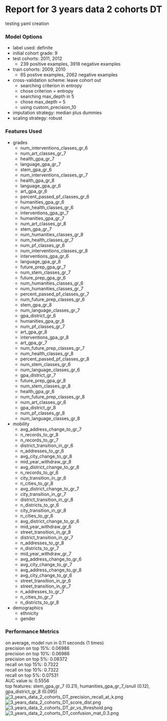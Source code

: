 # Report for 3 years data 2 cohorts DT
testing yaml creation

### Model Options
* label used: definite
* initial cohort grade: 9
* test cohorts: 2011, 2012
	 * 239 positive examples, 3918 negative examples
* train cohorts: 2009, 2010
	 * 65 postive examples, 2062 negative examples
* cross-validation scheme: leave cohort out
	 * searching criterion in entropy
	 * chose criterion = entropy
	 * searching max_depth in 5
	 * chose max_depth = 5
	 * using custom_precision_10
* imputation strategy: median plus dummies
* scaling strategy: robust

### Features Used
* grades
	 * num_interventions_classes_gr_6
	 * num_art_classes_gr_7
	 * health_gpa_gr_7
	 * language_gpa_gr_7
	 * stem_gpa_gr_6
	 * num_interventions_classes_gr_7
	 * health_gpa_gr_8
	 * language_gpa_gr_6
	 * art_gpa_gr_6
	 * percent_passed_pf_classes_gr_6
	 * humanities_gpa_gr_6
	 * num_health_classes_gr_6
	 * interventions_gpa_gr_7
	 * humanities_gpa_gr_7
	 * num_art_classes_gr_8
	 * stem_gpa_gr_7
	 * num_humanities_classes_gr_8
	 * num_health_classes_gr_7
	 * num_pf_classes_gr_6
	 * num_interventions_classes_gr_8
	 * interventions_gpa_gr_6
	 * language_gpa_gr_8
	 * future_prep_gpa_gr_7
	 * num_stem_classes_gr_7
	 * future_prep_gpa_gr_6
	 * num_humanities_classes_gr_6
	 * num_humanities_classes_gr_7
	 * percent_passed_pf_classes_gr_7
	 * num_future_prep_classes_gr_6
	 * stem_gpa_gr_8
	 * num_language_classes_gr_7
	 * gpa_district_gr_6
	 * humanities_gpa_gr_8
	 * num_pf_classes_gr_7
	 * art_gpa_gr_8
	 * interventions_gpa_gr_8
	 * art_gpa_gr_7
	 * num_future_prep_classes_gr_7
	 * num_health_classes_gr_8
	 * percent_passed_pf_classes_gr_8
	 * num_stem_classes_gr_6
	 * num_language_classes_gr_6
	 * gpa_district_gr_7
	 * future_prep_gpa_gr_8
	 * num_stem_classes_gr_8
	 * health_gpa_gr_6
	 * num_future_prep_classes_gr_8
	 * num_art_classes_gr_6
	 * gpa_district_gr_8
	 * num_pf_classes_gr_8
	 * num_language_classes_gr_8
* mobility
	 * avg_address_change_to_gr_7
	 * n_records_to_gr_8
	 * n_records_to_gr_7
	 * district_transition_in_gr_6
	 * n_addresses_to_gr_6
	 * avg_city_change_to_gr_8
	 * mid_year_withdraw_gr_8
	 * avg_district_change_to_gr_8
	 * n_records_to_gr_6
	 * city_transition_in_gr_6
	 * n_cities_to_gr_8
	 * avg_district_change_to_gr_7
	 * city_transition_in_gr_7
	 * district_transition_in_gr_8
	 * n_districts_to_gr_6
	 * city_transition_in_gr_8
	 * n_cities_to_gr_6
	 * avg_district_change_to_gr_6
	 * mid_year_withdraw_gr_6
	 * street_transition_in_gr_8
	 * district_transition_in_gr_7
	 * n_addresses_to_gr_8
	 * n_districts_to_gr_7
	 * mid_year_withdraw_gr_7
	 * avg_address_change_to_gr_6
	 * avg_city_change_to_gr_7
	 * avg_address_change_to_gr_8
	 * avg_city_change_to_gr_6
	 * street_transition_in_gr_6
	 * street_transition_in_gr_7
	 * n_addresses_to_gr_7
	 * n_cities_to_gr_7
	 * n_districts_to_gr_8
* demographics
	 * ethnicity
	 * gender

### Performance Metrics
on average, model run in 0.11 seconds (1 times) <br/>precision on top 15%: 0.06986 <br/>precision on top 10%: 0.06986 <br/>precision on top 5%: 0.08372 <br/>recall on top 15%: 0.7322 <br/>recall on top 10%: 0.7322 <br/>recall on top 5%: 0.07531 <br/>AUC value is: 0.5556 <br/>top features: stem_gpa_gr_7 (0.21), humanities_gpa_gr_7_isnull (0.12), gpa_district_gr_8 (0.095)
![3_years_data_2_cohorts_DT_precision_recall_at_k.png](figs/3_years_data_2_cohorts_DT_precision_recall_at_k.png)
![3_years_data_2_cohorts_DT_score_dist.png](figs/3_years_data_2_cohorts_DT_score_dist.png)
![3_years_data_2_cohorts_DT_pr_vs_threshold.png](figs/3_years_data_2_cohorts_DT_pr_vs_threshold.png)
![3_years_data_2_cohorts_DT_confusion_mat_0.3.png](figs/3_years_data_2_cohorts_DT_confusion_mat_0.3.png)
